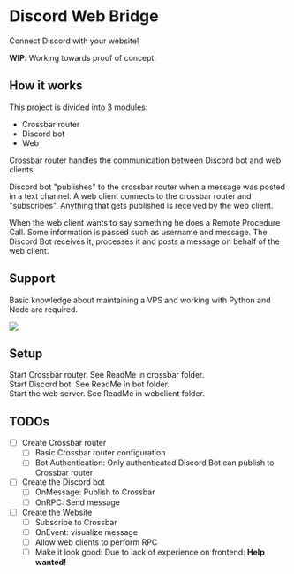 # Discord Web Bridge

Connect Discord with your website!

**WIP**: Working towards proof of concept.

## How it works

This project is divided into 3 modules:
- Crossbar router
- Discord bot
- Web

Crossbar router handles the communication between Discord bot and web clients.

Discord bot "publishes" to the crossbar router when a message was posted in a text channel. A web client connects to the crossbar router and "subscribes". Anything that gets published is received by the web client.

When the web client wants to say something he does a Remote Procedure Call. Some information is passed such as username and message. The Discord Bot receives it, processes it and posts a message on behalf of the web client.

## Support

Basic knowledge about maintaining a VPS and working with Python and Node are required.

[![](https://discordapp.com/api/guilds/295528852518731786/embed.png?style=banner2)](https://discord.gg/ZVQywBg)

## Setup

Start Crossbar router. See ReadMe in crossbar folder.  
Start Discord bot. See ReadMe in bot folder.  
Start the web server. See ReadMe in webclient folder.

## TODOs

- [ ] Create Crossbar router
  - [ ] Basic Crossbar router configuration
  - [ ] Bot Authentication: Only authenticated Discord Bot can publish to Crossbar router
- [ ] Create the Discord bot
  - [ ] OnMessage: Publish to Crossbar
  - [ ] OnRPC: Send message
- [ ] Create the Website
  - [ ] Subscribe to Crossbar
  - [ ] OnEvent: visualize message
  - [ ] Allow web clients to perform RPC
  - [ ] Make it look good: Due to lack of experience on frontend: **Help wanted!**